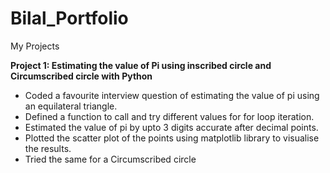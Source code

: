 # Bilal_Portfolio
My Projects

**Project 1: Estimating the value of Pi using inscribed circle and Circumscribed circle with Python**
* Coded a favourite interview question of estimating the value of pi using an equilateral triangle.
* Defined a function to call and try different values for for loop iteration.
* Estimated the value of pi by upto 3 digits accurate after decimal points.
* Plotted the scatter plot of the points using matplotlib library to visualise the results.
* Tried the same for a Circumscribed circle
